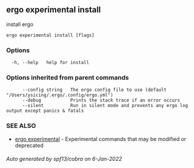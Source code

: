 ## ergo experimental install

install ergo

```
ergo experimental install [flags]
```

### Options

```
  -h, --help   help for install
```

### Options inherited from parent commands

```
      --config string   The ergo config file to use (default "/Users/ysicing/.ergo/.config/ergo.yml")
      --debug           Prints the stack trace if an error occurs
      --silent          Run in silent mode and prevents any ergo log output except panics & fatals
```

### SEE ALSO

* [ergo experimental](ergo_experimental.md)	 - Experimental commands that may be modified or deprecated

###### Auto generated by spf13/cobra on 6-Jan-2022
